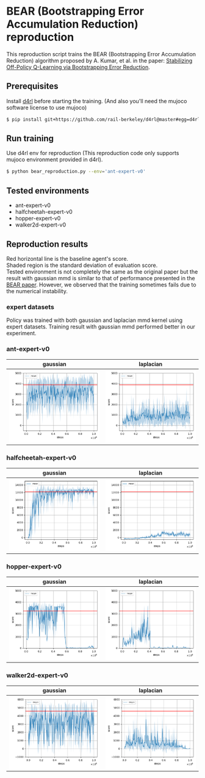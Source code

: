 # BEAR (Bootstrapping Error Accumulation Reduction) reproduction

This reproduction script trains the BEAR (Bootstrapping Error Accumulation Reduction) algorithm proposed by A. Kumar, et al. in the paper: [Stabilizing Off-Policy Q-Learning via Bootstrapping Error Reduction](https://arxiv.org/abs/1906.00949).

## Prerequisites

Install [d4rl](https://github.com/rail-berkeley/d4rl) before starting the training. (And also you'll need the mujoco software license to use mujoco)

```sh
$ pip install git+https://github.com/rail-berkeley/d4rl@master#egg=d4rl
```

## Run training

Use d4rl env for reproduction (This reproduction code only supports mujoco environment provided in d4rl).

```sh
$ python bear_reproduction.py --env='ant-expert-v0'
```

## Tested environments

- ant-expert-v0
- halfcheetah-expert-v0
- hopper-expert-v0
- walker2d-expert-v0

## Reproduction results

Red horizontal line is the baseline agent's score. </br>
Shaded region is the standard deviation of evaluation score. </br>
Tested environment is not completely the same as the original paper but the result with gaussian mmd is similar to that of performance presented in the [BEAR paper](https://arxiv.org/pdf/1906.00949.pdf).
However, we observed that the training sometimes fails due to the numerical instability.

### expert datasets

Policy was trained with both gaussian and laplacian mmd kernel using expert datasets.
Training result with gaussian mmd performed better in our experiment.

### ant-expert-v0

| gaussian | laplacian |
|:---:|:---:|
|![ant-expert-v0 g_Result](reproduction_results/expert/ant-expert-v0_gaussian_results/result.png)|![ant-expert-v0 l_Result](reproduction_results/expert/ant-expert-v0_laplacian_results/result.png)|

### halfcheetah-expert-v0

|gaussian|laplacian|
|:---:|:---:|
|![HalfCheetah-expert-v0 g_Result](reproduction_results/expert/halfcheetah-expert-v0_gaussian_results/result.png)|![HalfCheetah-expert-v0 l_Result](reproduction_results/expert/halfcheetah-expert-v0_laplacian_results/result.png)|

### hopper-expert-v0

|gaussian|laplacian|
|:---:|:---:|
|![hopper-expert-v0 g_Result](reproduction_results/expert/hopper-expert-v0_gaussian_results/result.png)|![hopper-expert-v0 l_Result](reproduction_results/expert/hopper-expert-v0_laplacian_results/result.png)|

### walker2d-expert-v0

|gaussian|laplacian|
|:---:|:---:|
|![walker2d-expert-v0 g_Result](reproduction_results/expert/walker2d-expert-v0_gaussian_results/result.png)|![walker2d-expert-v0 l_Result](reproduction_results/expert/walker2d-expert-v0_laplacian_results/result.png)|

